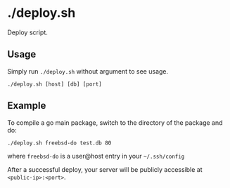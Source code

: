 # ./deploy.sh

Deploy script.

## Usage

Simply run `./deploy.sh` without argument to see usage.

```
./deploy.sh [host] [db] [port]
```

## Example

To compile a go main package, switch to the directory of the package and do:

```
./deploy.sh freebsd-do test.db 80
```

where `freebsd-do` is a user@host entry in your `~/.ssh/config`


After a successful deploy, your server will be publicly accessible
at `<public-ip>:<port>`.
